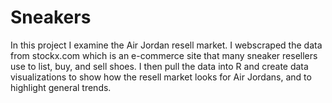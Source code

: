 # Sneakers
In this project I examine the Air Jordan resell market. I webscraped the data from stockx.com which is an e-commerce site that many sneaker resellers use to list, buy, and sell shoes. I then pull the data into R and create data visualizations to show how the resell market looks for Air Jordans, and to highlight general trends.